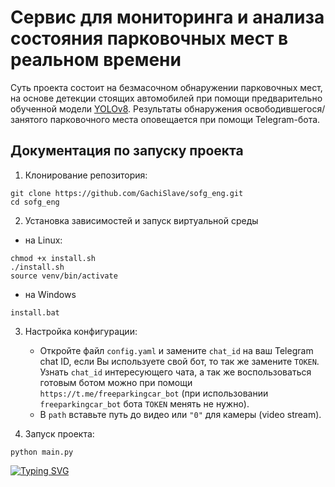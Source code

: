 # Сервис для мониторинга и анализа состояния парковочных мест в реальном времени
Суть проекта состоит на безмасочном обнаружении парковочных мест, на основе детекции стоящих автомобилей при помощи предварительно обученной модели [YOLOv8](https://github.com/ultralytics/ultralytics). Результаты обнаружения освободившегося/занятого парковочного места оповещается при помощи Telegram-бота.
## Документация по запуску проекта

1. Клонирование репозитория:
```
git clone https://github.com/GachiSlave/sofg_eng.git
cd sofg_eng
```

2. Установка зависимостей и запуск виртуальной среды
* на Linux:
```
chmod +x install.sh
./install.sh
source venv/bin/activate
```

  * на Windows
```
install.bat
```

3. Настройка конфигурации:
    * Откройте файл `config.yaml` и замените `chat_id` на ваш Telegram chat ID, если Вы используете свой бот, то так же замените `TOKEN`. Узнать `chat_id` интересующего чата, а так же воспользоваться готовым ботом можно при помощи `https://t.me/freeparkingcar_bot` (при использовании `freeparkingcar_bot` бота `TOKEN` менять не нужно).
    * В `path` вставьте путь до видео или `"0"` для камеры (video stream).

4. Запуск проекта:
```
python main.py
```

[![Typing SVG](https://readme-typing-svg.herokuapp.com?font=Fira+Code&duration=2000&pause=1000&color=1141f7&random=false&width=600&lines=You're+breathtaking!+%E2%9C%A8)](https://git.io/typing-svg)
